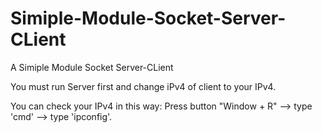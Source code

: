 # Simiple-Module-Socket-Server-CLient
A Simiple Module Socket Server-CLient

You must run Server first and change iPv4 of client to your IPv4.

You can check your IPv4 in this way: Press button "Window + R" --> type 'cmd' --> type 'ipconfig'.
